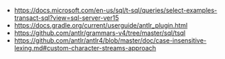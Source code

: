* https://docs.microsoft.com/en-us/sql/t-sql/queries/select-examples-transact-sql?view=sql-server-ver15
* https://docs.gradle.org/current/userguide/antlr_plugin.html
* https://github.com/antlr/grammars-v4/tree/master/sql/tsql
* https://github.com/antlr/antlr4/blob/master/doc/case-insensitive-lexing.md#custom-character-streams-approach
